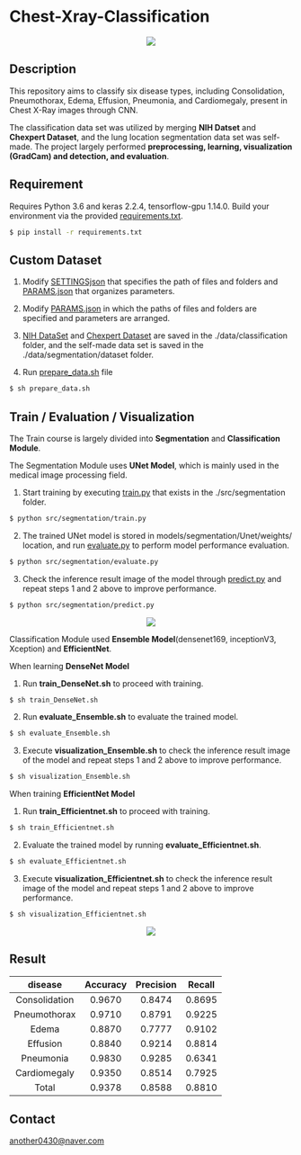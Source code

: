 # Chest-Xray-Classification
   
<p align="center"><img src="https://user-images.githubusercontent.com/63839581/118935419-7e42df00-b986-11eb-911f-80173174977d.jpg"></p>
    
## Description

This repository aims to classify six disease types, including Consolidation, Pneumothorax, Edema, Effusion, Pneumonia, and Cardiomegaly, present in Chest X-Ray images through CNN.

The classification data set was utilized by merging **NIH Datset** and **Chexpert Dataset**, and the lung location segmentation data set was self-made. The project largely performed **preprocessing, learning, visualization (GradCam) and detection, and evaluation**.   
   
## Requirement
   

Requires Python 3.6 and keras 2.2.4, tensorflow-gpu 1.14.0.
Build your environment via the provided [requirements.txt](https://github.com/sckim0430/Chest-Xray-Classification/blob/master/requirements.txt).
    
```bash
$ pip install -r requirements.txt
```   
   
## Custom Dataset   

1. Modify [SETTINGSjson](https://github.com/sckim0430/Chest-Xray-Classification/blob/master/SETTINGS.json) that specifies the path of files and folders and [PARAMS.json](https://github.com/sckim0430/Chest-Xray-Classification/blob/master/PARAMS.json) that organizes parameters.

2. Modify [PARAMS.json](https://github.com/sckim0430/Chest-Xray-Classification/blob/master/PARAMS.json) in which the paths of files and folders are specified and parameters are arranged.
   
3. [NIH DataSet](https://www.kaggle.com/nih-chest-xrays/data) and [Chexpert Dataset](https://stanfordmlgroup.github.io/competitions/chexpert/) are saved in the ./data/classification folder, and the self-made data set is saved in the ./data/segmentation/dataset folder.
   
3. Run [prepare_data.sh](https://github.com/sckim0430/Chest-Xray-Classification/blob/master/prepare_data.sh) file
```bash
$ sh prepare_data.sh
```   
   
## Train / Evaluation / Visualization
   
The Train course is largely divided into **Segmentation** and **Classification Module**.

The Segmentation Module uses **UNet Model**, which is mainly used in the medical image processing field.
   
1. Start training by executing [train.py](https://github.com/sckim0430/Chest-Xray-Classification/blob/master/src/segmentation/train.py) that exists in the ./src/segmentation folder.
   
```bash
$ python src/segmentation/train.py
```   
   
2. The trained UNet model is stored in models/segmentation/Unet/weights/ location, and run [evaluate.py](https://github.com/sckim0430/Chest-Xray-Classification/blob/master/src/segmentation/evaluate.py) to perform model performance evaluation.
   
```bash
$ python src/segmentation/evaluate.py
```   
    
3. Check the inference result image of the model through [predict.py](https://github.com/sckim0430/Chest-Xray-Classification/blob/master/src/segmentation/predict.py) and repeat steps 1 and 2 above to improve performance.
   
```bash
$ python src/segmentation/predict.py
```   
   
<p align="center"><img src="https://user-images.githubusercontent.com/63839581/118943991-1d6bd480-b98f-11eb-947d-488f6881846c.jpg"></p>
   
Classification Module used **Ensemble Model**(densenet169, inceptionV3, Xception) and **EfficientNet**.

When learning **DenseNet Model**
   
1. Run **train_DenseNet.sh** to proceed with training.
   
```bash
$ sh train_DenseNet.sh
```   
  
2. Run **evaluate_Ensemble.sh** to evaluate the trained model.
   
```bash
$ sh evaluate_Ensemble.sh
```   
  
3. Execute **visualization_Ensemble.sh** to check the inference result image of the model and repeat steps 1 and 2 above to improve performance.
   
```bash
$ sh visualization_Ensemble.sh
```   
  
When training **EfficientNet Model**
   
1. Run **train_Efficientnet.sh** to proceed with training.
   
```bash
$ sh train_Efficientnet.sh
```   
  
2. Evaluate the trained model by running **evaluate_Efficientnet.sh**.
   
```bash
$ sh evaluate_Efficientnet.sh
```   
  
3. Execute **visualization_Efficientnet.sh** to check the inference result image of the model and repeat steps 1 and 2 above to improve performance.
   
```bash
$ sh visualization_Efficientnet.sh
```   
   
<p align="center"><img src="https://user-images.githubusercontent.com/63839581/118946998-e0eda800-b991-11eb-8b91-0f99219ccc8e.jpg"></p>
   
## Result
|disease|Accuracy|Precision|Recall|
|:------:|:---:|:---:|:---:|
|Consolidation|0.9670|0.8474|0.8695|
|Pneumothorax|0.9710|0.8791|0.9225|
|Edema|0.8870|0.7777|0.9102|
|Effusion|0.8840|0.9214|0.8814|
|Pneumonia|0.9830|0.9285|0.6341|
|Cardiomegaly|0.9350|0.8514|0.7925|
|Total|0.9378|0.8588|0.8810|

## Contact
   
another0430@naver.com
  
